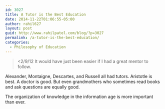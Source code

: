```yaml
---
id: 3027
title: A Tutor is the Best Education
date: 2014-11-22T01:06:55-05:00
author: rahil627
layout: post
guid: http://www.rahilpatel.com/blog/?p=3027
permalink: /a-tutor-is-the-best-education/
categories:
  - Philosophy of Education
---
```



<blockquote><2/9/12
It would have just been easier if I had a great mentor to follow.</blockquote>

Alexander, Montaigne, Descartes, and Russell all had tutors. Aristotle is best. A doctor is good. But even grandmothers who sometimes read books and ask questions are equally good.

The organization of knowledge in the information age is more important than ever.